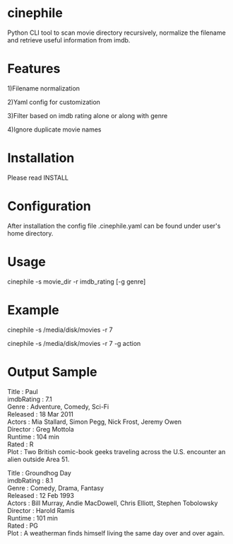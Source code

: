 cinephile
=========

Python CLI tool to scan movie directory recursively, normalize the filename and retrieve useful information from imdb.

Features
========

  1)Filename normalization

  2)Yaml config for customization

  3)Filter based on imdb rating alone or along with genre

  4)Ignore duplicate movie names

Installation
============

Please read INSTALL

Configuration
=============

After installation the config file .cinephile.yaml can be found under user's home directory.

Usage
=====

cinephile -s movie_dir -r imdb_rating [-g genre]

Example
=======

cinephile -s /media/disk/movies -r 7

cinephile -s /media/disk/movies -r 7 -g action

Output Sample
=============

Title       : Paul<br/>
imdbRating  : 7.1<br/>
Genre       : Adventure, Comedy, Sci-Fi<br/>
Released    : 18 Mar 2011<br/>
Actors      : Mia Stallard, Simon Pegg, Nick Frost, Jeremy Owen<br/>
Director    : Greg Mottola<br/>
Runtime     : 104 min<br/>
Rated       : R<br/>
Plot        : Two British comic-book geeks traveling across the U.S. encounter an alien outside Area 51.

Title       : Groundhog Day<br/>
imdbRating  : 8.1<br/>
Genre       : Comedy, Drama, Fantasy<br/>
Released    : 12 Feb 1993<br/>
Actors      : Bill Murray, Andie MacDowell, Chris Elliott, Stephen Tobolowsky<br/>
Director    : Harold Ramis<br/>
Runtime     : 101 min<br/>
Rated       : PG<br/>
Plot        : A weatherman finds himself living the same day over and over again.<br/>
